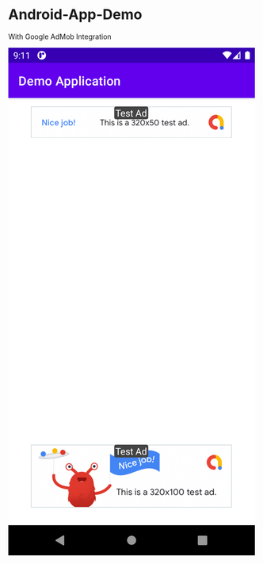 # Android-App-Demo
With Google AdMob Integration


![Screenshot](/Screenshot_1642650071.png?raw=true "Android App Demo")

